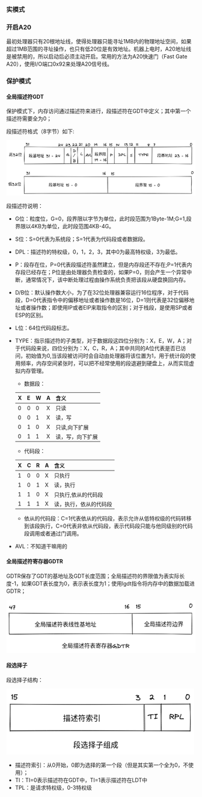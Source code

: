 
### 实模式

### 开启A20

最初处理器只有20根地址线，使得处理器只能寻址1MB内的物理地址空间，如果超过1MB范围的寻址操作，也只有低20位是有效地址。机器上电时，A20地址线是被禁用的，所以启动后必须主动开启。常用的方法为A20快速门（Fast Gate A20），使用I/O端口0x92来处理A20信号线。

### 保护模式

#### 全局描述符GDT

保护模式下，内存访问通过描述符来进行，段描述符在GDT中定义；其中第一个描述符需要全为0；

段描述符格式（8字节）如下:

![img](img/段描述符.png)

段描述符说明：

* G位：粒度位，G=0，段界限以字节为单位，此时段范围为1Byte-1M;G=1,段界限以4KB为单位，此时段范围4KB-4G。

* S位：S=0代表为系统段；S=1代表为代码段或者数据段。
* DPL：描述符的特权级，0，1，2，3，其中0为最高特权级，3为最低。
* P：段存在位，P=0代表段描述符虽然建立，但是内存段还不存在;P=1代表内存段已经存在；P位是由处理器负责检查的，如果P=0，则会产生一个异常中断，通常情况下，该中断处理过程由操作系统负责把该段从硬盘换回内存。
* D/B位：默认操作数大小，为了在32位处理器兼容运行16位程序，对于代码段，D=0代表指令中的偏移地址或者操作数是16位，D=1则代表是32位偏移地址或者操作数；即使用IP或者EIP来取指令的区别；对于栈段，是使用SP或者ESP的区别。
* L位：64位代码段标志。
* TYPE：指示描述符的子类型，对于数据段这四位分别为：X，E，W，A；对于代码段来说，四位分别为：X，C，R，A；其中共同的A位代表是否已访问，初始值为0,当该段被访问时会自动由处理器将该位置为1，用于统计段的使用频率，内存空间紧张时，可以把不经常使用的段退避到硬盘上，从而实现虚拟内存管理。
    - 数据段：

    | X | E | W | A | 含义 |
    | ---- | ---- | ---- | ---- | ----|
    | 0 | 0 | 0 | X | 只读 |
    | 0 | 0 | 1 | X | 读，写 |
    | 0 | 1 | 0 | X | 只读,向下扩展 |
    | 0 | 1 | 1 | X | 读，写，向下扩展 |

    - 代码段：

    | X | C | R | A | 含义 |
    | ---- | ---- | ---- | ---- | ----|
    | 1 | 0 | 0 | X | 只执行 |
    | 1 | 0 | 1 | X | 读，执行 |
    | 1 | 1 | 0 | X | 只执行,依从的代码段 |
    | 1 | 1 | 1 | X | 读，执行，依从的代码段 |

    - 依从的代码段：C=1代表依从的代码段，表示允许从低特权级的代码转移到该段执行，C=0代表非依从代码段，表示代码段只能与他同级别的代码段调用或者通过门调用。

* AVL：不知道干嘛用的

#### 全局描述符寄存器GDTR

GDTR保存了GDT的基地址及GDT长度范围；全局描述符的界限值为表实际长度-1，如果GDT表长度为0，表示表长度为1；使用lgdt指令将内存中的数据加载进GDTR；

![img](img/GDTR.png)

#### 段选择子

段选择子结构：

![img](img/段选择子.png)

* 描述符索引：从0开始，0即为选择的第一个段（但是其实第一个全为0，不使用）；
* TI：TI=0表示描述符在GDT中，TI=1表示描述符在LDT中
* TPL：是请求特权级，0-3特权级
